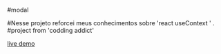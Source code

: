 #modal


#Nesse projeto reforcei meus conhecimentos sobre 'react  useContext ' .   
#project from 'codding addict'

[live demo](https://modal-sidebar-context.netlify.app/)
